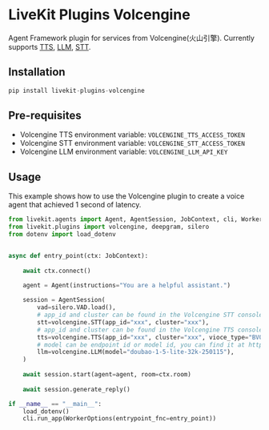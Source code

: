 # LiveKit Plugins Volcengine

Agent Framework plugin for services from Volcengine(火山引擎). Currently supports [TTS](https://www.volcengine.com/docs/6561/79817), [LLM](https://www.volcengine.com/docs/82379/1298454#%E6%B5%81%E5%BC%8F%E8%B0%83%E7%94%A8), [STT](https://www.volcengine.com/docs/6561/80818#python).

## Installation
```python
pip install livekit-plugins-volcengine
```

## Pre-requisites

- Volcengine TTS environment variable: `VOLCENGINE_TTS_ACCESS_TOKEN`
- Volcengine STT environment variable: `VOLCENGINE_STT_ACCESS_TOKEN`
- Volcengine LLM environment variable: `VOLCENGINE_LLM_API_KEY`

## Usage


This example shows how to use the Volcengine plugin to create a voice agent that achieved 1 second of latency.

```python
from livekit.agents import Agent, AgentSession, JobContext, cli, WorkerOptions
from livekit.plugins import volcengine, deepgram, silero
from dotenv import load_dotenv


async def entry_point(ctx: JobContext):
    
    await ctx.connect()
    
    agent = Agent(instructions="You are a helpful assistant.")

    session = AgentSession(
        vad=silero.VAD.load(),
        # app_id and cluster can be found in the Volcengine STT console. https://console.volcengine.com/speech/service/16?AppID=5909198413
        stt=volcengine.STT(app_id="xxx", cluster="xxx"),
        # app_id and cluster can be found in the Volcengine TTS console, and you can find voice type at https://www.volcengine.com/docs/6561/97465
        tts=volcengine.TTS(app_id="xxx", cluster="xxx", vioce_type="BV001_V2_streaming"),
        # model can be endpoint id or model id, you can find it at https://www.volcengine.com/docs/82379/1513689
        llm=volcengine.LLM(model="doubao-1-5-lite-32k-250115"),
    )
    
    await session.start(agent=agent, room=ctx.room)
    
    await session.generate_reply()

if __name__ == "__main__":
    load_dotenv()
    cli.run_app(WorkerOptions(entrypoint_fnc=entry_point))
```

